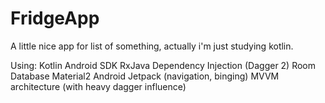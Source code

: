 # FridgeApp
A little nice app for list of something, actually i'm just studying kotlin.

Using:
Kotlin
Android SDK
RxJava
Dependency Injection (Dagger 2)
Room Database
Material2
Android Jetpack (navigation, binging)
MVVM architecture (with heavy dagger influence)
